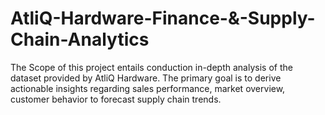 # AtliQ-Hardware-Finance-&-Supply-Chain-Analytics
The Scope of this project entails conduction in-depth analysis of the dataset provided by AtliQ Hardware. The primary goal is to derive actionable insights regarding sales performance, market overview, customer behavior to forecast supply chain trends. 
